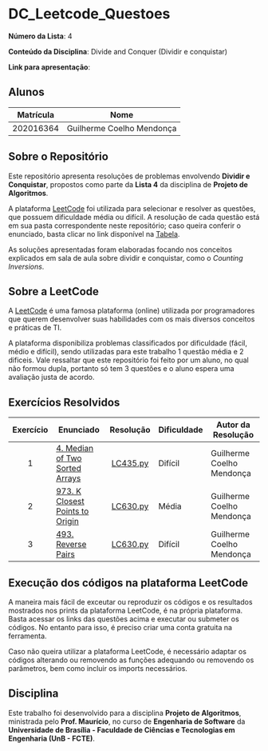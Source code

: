 # DC_Leetcode_Questoes

**Número da Lista**: 4

**Conteúdo da Disciplina**: Divide and Conquer (Dividir e conquistar)

**Link para apresentação**: 

## Alunos

| Matrícula   | Nome                          |
|-------------|-------------------------------|
| 202016364   | Guilherme Coelho Mendonça   |

## Sobre o Repositório

Este repositório apresenta resoluções de problemas envolvendo **Dividir e Conquistar**, propostos como parte da **Lista 4** da disciplina de **Projeto de Algoritmos**.

A plataforma [LeetCode](https://leetcode.com/) foi utilizada para selecionar e resolver as questões, que possuem dificuldade média ou difícil. A resolução de cada questão está em sua pasta correspondente neste repositório; caso queira conferir o enunciado, basta clicar no link disponível na [Tabela](#exercícios-resolvidos).

As soluções apresentadas foram elaboradas focando nos conceitos explicados em sala de aula sobre dividir e conquistar, como o *Counting Inversions*.


## Sobre a LeetCode

A [LeetCode](https://leetcode.com) é uma famosa plataforma (online) utilizada por programadores que querem desenvolver suas habilidades com os mais diversos conceitos e práticas de TI.

A plataforma disponibiliza problemas classificados por dificuldade (fácil, médio e difícil), sendo utilizadas para este trabalho 1 questão média e 2 dificeis. Vale ressaltar que este repositório foi feito por um aluno, no qual não formou dupla, portanto só tem 3 questões e o aluno espera uma avaliação justa de acordo.

## Exercícios Resolvidos

| Exercício | Enunciado | Resolução | Dificuldade | Autor da Resolução |
| :--: | -- | :--: | -- | -- |
| 1 | [4. Median of Two Sorted Arrays](https://leetcode.com/problems/median-of-two-sorted-arrays/description/?envType=problem-list-v2&envId=divide-and-conquer) | [LC435.py](./Exercício%20122/LC435.py) | Difícil | Guilherme Coelho Mendonça |
| 2 | [973. K Closest Points to Origin](https://leetcode.com/problems/k-closest-points-to-origin/description/?envType=problem-list-v2&envId=divide-and-conquer) | [LC630.py](./Exercício%202551/LC630.py) | Média | Guilherme Coelho Mendonça |
| 3 | [493. Reverse Pairs](https://leetcode.com/problems/reverse-pairs/description/?envType=problem-list-v2&envId=divide-and-conquer) | [LC630.py](./Exercício%202551/LC630.py) | Difícil | Guilherme Coelho Mendonça |


## Execução dos códigos na plataforma LeetCode

A maneira mais fácil de exceutar ou reproduzir os códigos e os resultados mostrados nos prints da plataforma LeetCode, é na própria plataforma. Basta acessar os links das questões acima e executar ou submeter os códigos. No entanto para isso, é preciso criar uma conta gratuita na ferramenta.

Caso não queira utilizar a plataforma LeetCode, é necessário adaptar os códigos alterando ou removendo as funções adequando ou removendo os parâmetros, bem como incluir os imports necessários.

## Disciplina

Este trabalho foi desenvolvido para a disciplina **Projeto de Algoritmos**, ministrada pelo **Prof. Maurício**, no curso de **Engenharia de Software** da **Universidade de Brasília - Faculdade de Ciências e Tecnologias em Engenharia (UnB - FCTE)**.